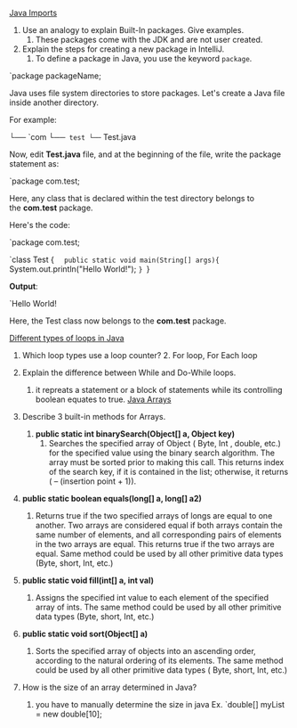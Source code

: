 [Java Imports](https://www.programiz.com/java-programming/packages-import)

1.  Use an analogy to explain Built-In packages. Give examples.
	1. These packages come with the JDK and are not user created. 
2.  Explain the steps for creating a new package in IntelliJ.
	1. To define a package in Java, you use the keyword `package`.

`package packageName;

Java uses file system directories to store packages. Let's create a Java file inside another directory.

For example:

└── `com
  └──`` test
    └──`` Test.java

Now, edit **Test.java** file, and at the beginning of the file, write the package statement as:

`package com.test;

Here, any class that is declared within the test directory belongs to the **com.test** package.

Here's the code:

`package com.test;

`class Test {
 ``   public static void main(String[] args){
   ``     System.out.println("Hello World!");
    ``}
``}

**Output**:

`Hello World!

Here, the Test class now belongs to the **com.test** package.

[Different types of loops in Java](https://www.baeldung.com/java-loops)

1.  Which loop types use a loop counter?
	2. For loop, For Each loop
2.  Explain the difference between While and Do-While loops.
	1. it repreats a statement or a block of statements while its controlling boolean equates to true. 
[Java Arrays](https://www.tutorialspoint.com/java/java_arrays.htm)

1.  Describe 3 built-in methods for Arrays.
	1. **public static int binarySearch(Object[] a, Object key)**
		1. Searches the specified array of Object ( Byte, Int , double, etc.) for the specified value using the binary search algorithm. The array must be sorted prior to making this call. This returns index of the search key, if it is contained in the list; otherwise, it returns ( – (insertion point + 1)).



2. **public static boolean equals(long[] a, long[] a2)**
	1. Returns true if the two specified arrays of longs are equal to one another. Two arrays are considered equal if both arrays contain the same number of elements, and all corresponding pairs of elements in the two arrays are equal. This returns true if the two arrays are equal. Same method could be used by all other primitive data types (Byte, short, Int, etc.)

3. **public static void fill(int[] a, int val)**
	1. Assigns the specified int value to each element of the specified array of ints. The same method could be used by all other primitive data types (Byte, short, Int, etc.)

4. **public static void sort(Object[] a)**
	1. Sorts the specified array of objects into an ascending order, according to the natural ordering of its elements. The same method could be used by all other primitive data types ( Byte, short, Int, etc.)
5.  How is the size of an array determined in Java?
	1. you have to manually determine the size in java Ex. `double[] myList = new double[10];